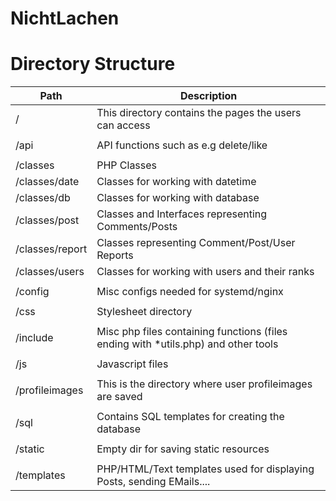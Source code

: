 # NichtLachen


# Directory Structure
| Path | Description |
|------|-------------|
|/|This directory contains the pages the users can access
|||
|/api|API functions such as e.g delete/like|
|||
|/classes|PHP Classes|
|/classes/date|Classes for working with datetime|
|/classes/db|Classes for working with database|
|/classes/post|Classes and Interfaces representing Comments/Posts|
|/classes/report|Classes representing Comment/Post/User Reports|
|/classes/users|Classes for working with users and their ranks|
|||
|/config|Misc configs needed for systemd/nginx|
|||
|/css|Stylesheet directory|
|||
|/include|Misc php files containing functions (files ending with *utils.php) and other tools
|||
|/js|Javascript files
|||
|/profileimages|This is the directory where user profileimages are saved|
|||
|/sql|Contains SQL templates for creating the database|
|||
|/static|Empty dir for saving static resources|
|||
|/templates|PHP/HTML/Text templates used for displaying Posts, sending EMails....|
